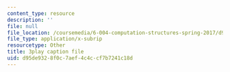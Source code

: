 ```yaml
---
content_type: resource
description: ''
file: null
file_location: /coursemedia/6-004-computation-structures-spring-2017/d95de9328f0c7aef4c4ccf7b7241c18d_luHnuoDkAtU.srt
file_type: application/x-subrip
resourcetype: Other
title: 3play caption file
uid: d95de932-8f0c-7aef-4c4c-cf7b7241c18d
---
```

